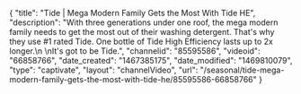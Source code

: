{
    "title": "Tide | Mega Modern Family Gets the Most With Tide HE",
    "description": "With three generations under one roof, the mega modern family needs to get the most out of their washing detergent. That's why they use #1 rated Tide. One bottle of Tide High Efficiency lasts up to 2x longer.\n \nIt's got to be Tide.",
    "channelid": "85595586",
    "videoid": "66858766",
    "date_created": "1467385175",
    "date_modified": "1469810079",
    "type": "captivate",
    "layout": "channelVideo",
    "url": "\/seasonal\/tide-mega-modern-family-gets-the-most-with-tide-he\/85595586-66858766"
}